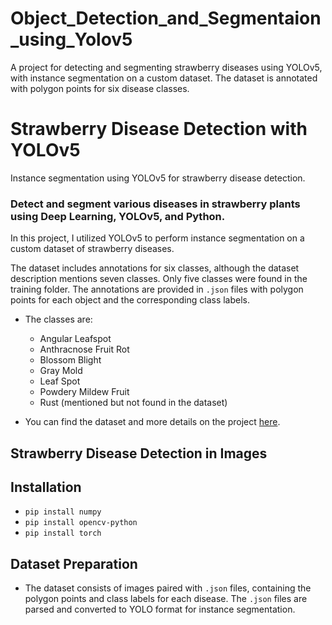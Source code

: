 # Object_Detection_and_Segmentaion_using_Yolov5
A project for detecting and segmenting strawberry diseases using YOLOv5, with instance segmentation on a custom dataset. The dataset is annotated with polygon points for six disease classes.
# Strawberry Disease Detection with YOLOv5
Instance segmentation using YOLOv5 for strawberry disease detection.

### Detect and segment various diseases in strawberry plants using Deep Learning, YOLOv5, and Python.

In this project, I utilized YOLOv5 to perform instance segmentation on a custom dataset of strawberry diseases.

The dataset includes annotations for six classes, although the dataset description mentions seven classes. Only five classes were found in the training folder. The annotations are provided in `.json` files with polygon points for each object and the corresponding class labels.

- The classes are:
  - Angular Leafspot
  - Anthracnose Fruit Rot
  - Blossom Blight
  - Gray Mold
  - Leaf Spot
  - Powdery Mildew Fruit
  - Rust (mentioned but not found in the dataset)

- You can find the dataset and more details on the project [here](#).

## Strawberry Disease Detection in Images

## Installation

- `pip install numpy`
- `pip install opencv-python`
- `pip install torch`

## Dataset Preparation

- The dataset consists of images paired with `.json` files, containing the polygon points and class labels for each disease. The `.json` files are parsed and converted to YOLO format for instance segmentation.

